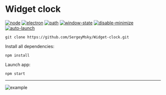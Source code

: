 # Widget clock

[![node](https://img.shields.io/npm/v/node?color=%23339933&label=node.js&logo=node.js&style=flat-square)](https://nodejs.org/en/)
[![electron](https://img.shields.io/npm/v/electron?color=%2347848F&label=electron&logo=electron&style=flat-square)](https://www.npmjs.com/package/electron)
[![path](https://img.shields.io/npm/v/path?label=path&style=flat-square)](https://www.npmjs.com/package/path)
[![window-state](https://img.shields.io/npm/v/electron-window-state?label=window-state&style=flat-square)](https://www.npmjs.com/package/electron-window-state)
[![disable-minimize](https://img.shields.io/npm/v/electron-disable-minimize?label=disable-minimize&style=flat-square)](https://www.npmjs.com/package/electron-disable-minimize)
[![auto-launch](https://img.shields.io/npm/v/auto-launch?label=auto-launch&style=flat-square)](https://www.npmjs.com/package/auto-launch)

```
git clone https://github.com/SergeyMsky/Widget-clock.git
```

Install all dependencies:

`npm install`

Launch app:

`npm start`

---

![example](https://github.com/SergeyMsky/Widget-clock/blob/main/example-clock.gif)
